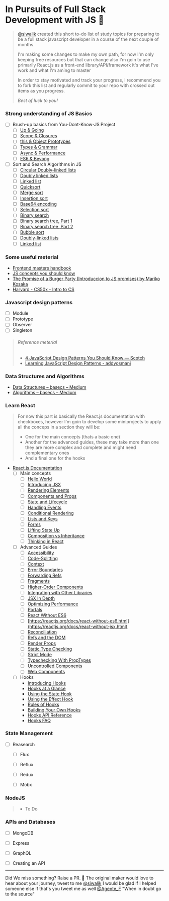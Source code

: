 

# In Pursuits of Full Stack Development with JS 🚀
  

> [@siwalik](https://github.com/siwalikm) created this short to-do list of study topics for preparing to be a
> full stack javascript developer in a course of the next couple of
> months.
>
> I'm making some changes to make my own path, for now I'm only keeping free resources
> but that can change also I'm goin to use primarily React.js as a front-end library/API/framework
> it's what I've work and what I'm aming to master 
> 
> In order to stay motivated and track your progress, I recommend you to fork this
> list and regularly commit to your repo with crossed out items as you progress.
> 
> _Best of luck to you!_
### Strong understanding of JS Basics
- [ ] Brush-up basics from You-Dont-Know-JS Project
  - [ ] [Up & Going](https://github.com/getify/You-Dont-Know-JS/blob/master/up%20&%20going/README.md#you-dont-know-js-up--going)
  - [ ] [Scope & Closures](https://github.com/getify/You-Dont-Know-JS/blob/master/scope%20&%20closures/README.md#you-dont-know-js-scope--closures)
  - [ ] [this & Object Prototypes](https://github.com/getify/You-Dont-Know-JS/blob/master/this%20&%20object%20prototypes/README.md#you-dont-know-js-this--object-prototypes)
  - [ ] [Types & Grammar](https://github.com/getify/You-Dont-Know-JS/blob/master/types%20&%20grammar/README.md#you-dont-know-js-types--grammar)
  - [ ] [Async & Performance](https://github.com/getify/You-Dont-Know-JS/blob/master/async%20&%20performance/README.md#you-dont-know-js-async--performance)
  - [ ] [ES6 & Beyong](https://github.com/getify/You-Dont-Know-JS/blob/master/es6%20&%20beyond/README.md#you-dont-know-js-es6--beyond)

- [ ] Sort and Search Algorithms in JS
  - [ ] [Circular Doubly-linked lists](https://humanwhocodes.com/blog/2019/03/computer-science-in-javascript-circular-doubly-linked-lists/)
  - [ ] [Doubly linked lists](https://humanwhocodes.com/blog/2019/02/computer-science-in-javascript-doubly-linked-lists/)
  - [ ] [Linked list](https://humanwhocodes.com/blog/2019/01/computer-science-in-javascript-linked-list/)
  - [ ] [Quicksort](https://humanwhocodes.com/blog/2012/11/27/computer-science-in-javascript-quicksort/)
  - [ ] [Merge sort](https://humanwhocodes.com/blog/2012/10/02/computer-science-and-javascript-merge-sort/)
  - [ ] [Insertion sort](https://humanwhocodes.com/blog/2012/09/17/computer-science-in-javascript-insertion-sort/)
  - [ ] [Base64 encoding](https://humanwhocodes.com/blog/2009/12/08/computer-science-in-javascript-base64-encoding/)
  - [ ] [Selection sort](https://humanwhocodes.com/blog/2009/09/08/computer-science-in-javascript-selection-sort/)
  - [ ] [Binary search](https://humanwhocodes.com/blog/2009/09/01/computer-science-in-javascript-binary-search/)
  - [ ] [Binary search tree, Part 1](https://humanwhocodes.com/blog/2009/06/09/computer-science-in-javascript-binary-search-tree-part-1/)
  - [ ] [Binary search tree, Part 2](https://humanwhocodes.com/blog/2009/06/16/computer-science-in-javascript-binary-search-tree-part-2/)
  - [ ] [Bubble sort](https://humanwhocodes.com/blog/2009/05/26/computer-science-in-javascript-bubble-sort/)
  - [ ] [Doubly-linked lists](https://humanwhocodes.com/blog/2009/04/21/computer-science-in-javascript-doubly-linked-lists/)
  - [ ] [Linked list](https://humanwhocodes.com/blog/2009/04/13/computer-science-in-javascript-linked-list/)

### Some useful meterial
- [Frontend masters handbook](https://frontendmasters.com/books/front-end-handbook/2018/)
- [JS concepts you should know](https://medium.com/dev-bits/a-perfect-guide-for-cracking-a-javascript-interview-a-developers-perspective-23a5c0fa4d0d)
- [The Promise of a Burger Party (Introduccion to JS promises) by Mariko Kosaka](https://kosamari.com/notes/the-promise-of-a-burger-party)
- [Harvard - CS50x - Intro to CS](https://www.edx.org/course/cs50s-introduction-computer-science-harvardx-cs50x)


### Javascript design patterns
  - [ ] Module
  - [ ] Prototype
  - [ ] Observer
  - [ ] Singleton
> ###### Reference meterial
> - [4 JavaScript Design Patterns You Should Know ― Scotch](https://scotch.io/bar-talk/4-javascript-design-patterns-you-should-know)
> - [Learning JavaScript Design Patterns - addyosmani](https://addyosmani.com/resources/essentialjsdesignpatterns/book/)


### Data Structures and Algorithms  
- [Data Structures – basecs – Medium](https://medium.com/basecs/tagged/data-structures)
- [Algorithms – basecs – Medium](https://medium.com/basecs/tagged/algorithms)


### Learn React
> For now this part is basically the React.js documentation with checkboxes,
> however I'm goin to develop some miniprojects to apply all the conceps in a section
> they will be:
>
>   - One for the main concepts (thats a basic one)
>   - Another for the advanced guides, these may take more than one they are more complex and complete and might need complementary ones
>   - And a final one for the hooks

- [React.js Documentation](https://reactjs.org/docs/getting-started.html)
  - [ ] Main concepts
    - [ ] [Hello World](https://reactjs.org/docs/hello-world.html)
    - [ ] [Introducing JSX](https://reactjs.org/docs/introducing-jsx.html)
    - [ ] [Rendering Elements](https://reactjs.org/docs/rendering-elements.html)
    - [ ] [Components and Props](https://reactjs.org/docs/components-and-props.html)
    - [ ] [State and Lifecycle](https://reactjs.org/docs/state-and-lifecycle.html)
    - [ ] [Handling Events](https://reactjs.org/docs/handling-events.html)
    - [ ] [Conditional Rendering](https://reactjs.org/docs/conditional-rendering.html)
    - [ ] [Lists and Keys](https://reactjs.org/docs/lists-and-keys.html)
    - [ ] [Forms](https://reactjs.org/docs/forms.html)
    - [ ] [Lifting State Up](https://reactjs.org/docs/lifting-state-up.html)
    - [ ] [Composition vs Inheritance](https://reactjs.org/docs/composition-vs-inheritance.html)
    - [ ] [Thinking in React](https://reactjs.org/docs/thinking-in-react.html)
  - [ ] Advanced Guides
    - [ ] [Accessibility](https://reactjs.org/docs/accessibility.html)
    - [ ] [Code-Splitting](https://reactjs.org/docs/code-splitting.html)
    - [ ] [Context](https://reactjs.org/docs/context.html)
    - [ ] [Error Boundaries](https://reactjs.org/docs/error-boundaries.html)
    - [ ] [Forwarding Refs](https://reactjs.org/docs/forwarding-refs.html)
    - [ ] [Fragments](https://reactjs.org/docs/fragments.html)
    - [ ] [Higher-Order Components](https://reactjs.org/docs/higher-order-components.html)
    - [ ] [Integrating with Other Libraries](https://reactjs.org/docs/integrating-with-other-libraries.html)
    - [ ] [JSX In Depth](https://reactjs.org/docs/jsx-in-depth.html)
    - [ ] [Optimizing Performance](https://reactjs.org/docs/optimizing-performance.html)
    - [ ] [Portals](https://reactjs.org/docs/portals.html)
    - [ ] [React Without ES6](https://reactjs.org/docs/react-without-es6.html)
    - [ ] [https://reactjs.org/docs/react-without-es6.html](https://reactjs.org/docs/react-without-jsx.html)
    - [ ] [Reconciliation](https://reactjs.org/docs/reconciliation.html)
    - [ ] [Refs and the DOM](https://reactjs.org/docs/refs-and-the-dom.html)
    - [ ] [Render Props](https://reactjs.org/docs/render-props.html)
    - [ ] [Static Type Checking](https://reactjs.org/docs/static-type-checking.html)
    - [ ] [Strict Mode](https://reactjs.org/docs/strict-mode.html)
    - [ ] [Typechecking With PropTypes](https://reactjs.org/docs/typechecking-with-proptypes.html)
    - [ ] [Uncontrolled Components](https://reactjs.org/docs/uncontrolled-components.html)
    - [ ] [Web Components](https://reactjs.org/docs/web-components.html)
  - [ ] Hooks
    - [Introducing Hooks](https://reactjs.org/docs/hooks-intro.html)
    - [Hooks at a Glance](https://reactjs.org/docs/hooks-state.html)
    - [Using the State Hook](https://reactjs.org/docs/hooks-state.html)
    - [Using the Effect Hook](https://reactjs.org/docs/hooks-effect.html)
    - [Rules of Hooks](https://reactjs.org/docs/hooks-rules.html)
    - [Building Your Own Hooks](https://reactjs.org/docs/hooks-custom.html)
    - [Hooks API Reference](https://reactjs.org/docs/hooks-reference.html)
    - [Hooks FAQ](https://reactjs.org/docs/hooks-faq.html)


### State Management
- [ ] Reasearch
  - [ ] Flux
  - [ ] Reflux
  - [ ] Redux
  - [ ] Mobx


### NodeJS
> - To Do


### APIs and Databases
- [ ] MongoDB
- [ ] Express
- [ ] GraphQL
- [ ] Creating an API


----------


Did We miss something? Raise a PR. 🙌
The original maker would love to hear about your journey, tweet to me [@siwalik](https://www.twitter.com/siwalik)
I would be glad if I helped someone else if that's you tweet me as well [@Agente_F](https://twitter.com/Agente_F)
"When in doubt go to the source"